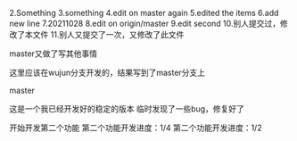 2.Something
3.something
4.edit on master again
5.edited the items
6.add new line
7.20211028
8.edit on origin/master
9.edit second
10.别人提交过，修改了本文件
11.别人又提交了一次，又修改了此文件

master又做了写其他事情


这里应该在wujun分支开发的，结果写到了master分支上


master


这是一个我已经开发好的稳定的版本
临时发现了一些bug，修复好了


开始开发第二个功能
第二个功能开发进度：1/4
第二个功能开发进度：1/2